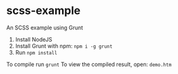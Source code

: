 # scss-example
An SCSS example using Grunt

1. Install NodeJS
2. Install Grunt with npm: `npm i -g grunt`
3. Run `npm install`

To compile run `grunt`
To view the compiled result, open: `demo.htm`
